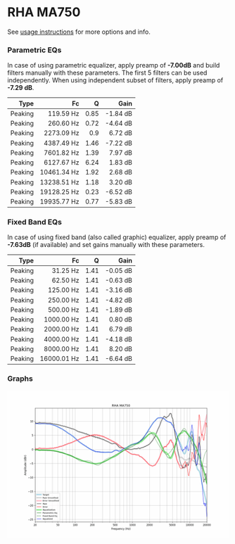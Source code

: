 # RHA MA750
See [usage instructions](https://github.com/jaakkopasanen/AutoEq#usage) for more options and info.

### Parametric EQs
In case of using parametric equalizer, apply preamp of **-7.00dB** and build filters manually
with these parameters. The first 5 filters can be used independently.
When using independent subset of filters, apply preamp of **-7.29 dB**.

| Type    | Fc          |    Q | Gain     |
|--------:|------------:|-----:|---------:|
| Peaking | 119.59 Hz   | 0.85 | -1.84 dB |
| Peaking | 260.60 Hz   | 0.72 | -4.64 dB |
| Peaking | 2273.09 Hz  | 0.9  | 6.72 dB  |
| Peaking | 4387.49 Hz  | 1.46 | -7.22 dB |
| Peaking | 7601.82 Hz  | 1.39 | 7.97 dB  |
| Peaking | 6127.67 Hz  | 6.24 | 1.83 dB  |
| Peaking | 10461.34 Hz | 1.92 | 2.68 dB  |
| Peaking | 13238.51 Hz | 1.18 | 3.20 dB  |
| Peaking | 19128.25 Hz | 0.23 | -6.52 dB |
| Peaking | 19935.77 Hz | 0.77 | -5.83 dB |

### Fixed Band EQs
In case of using fixed band (also called graphic) equalizer, apply preamp of **-7.63dB**
(if available) and set gains manually with these parameters.

| Type    | Fc          |    Q | Gain     |
|--------:|------------:|-----:|---------:|
| Peaking | 31.25 Hz    | 1.41 | -0.05 dB |
| Peaking | 62.50 Hz    | 1.41 | -0.63 dB |
| Peaking | 125.00 Hz   | 1.41 | -3.16 dB |
| Peaking | 250.00 Hz   | 1.41 | -4.82 dB |
| Peaking | 500.00 Hz   | 1.41 | -1.89 dB |
| Peaking | 1000.00 Hz  | 1.41 | 0.80 dB  |
| Peaking | 2000.00 Hz  | 1.41 | 6.79 dB  |
| Peaking | 4000.00 Hz  | 1.41 | -4.18 dB |
| Peaking | 8000.00 Hz  | 1.41 | 8.20 dB  |
| Peaking | 16000.01 Hz | 1.41 | -6.64 dB |

### Graphs
![](./RHA%20MA750.png)